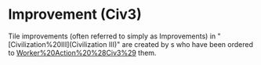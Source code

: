# Improvement (Civ3)

Tile improvements (often referred to simply as Improvements) in "[Civilization%20III](Civilization III)" are created by s who have been ordered to [Worker%20Action%20%28Civ3%29](build) them.